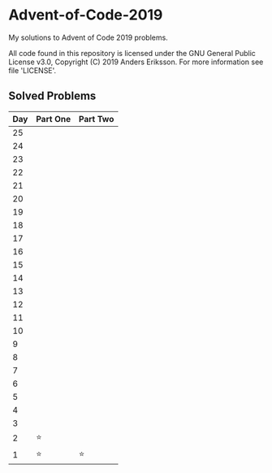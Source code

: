 # Advent-of-Code-2019
My solutions to Advent of Code 2019 problems.

All code found in this repository is licensed under the GNU General Public License v3.0, Copyright (C) 2019 Anders Eriksson. For more information see file 'LICENSE'.

## Solved Problems

|Day| Part One  | Part Two |
|---|---|---|
|25|||
|24|||
|23|||
|22|||
|21|||
|20|||
|19|||
|18|||
|17|||
|16|||
|15|||
|14|||
|13|||
|12|||
|11|||
|10|||
|9|||
|8|||
|7|||
|6|||
|5|||
|4|||
|3|||
|2|⭐||
|1|⭐|⭐|
